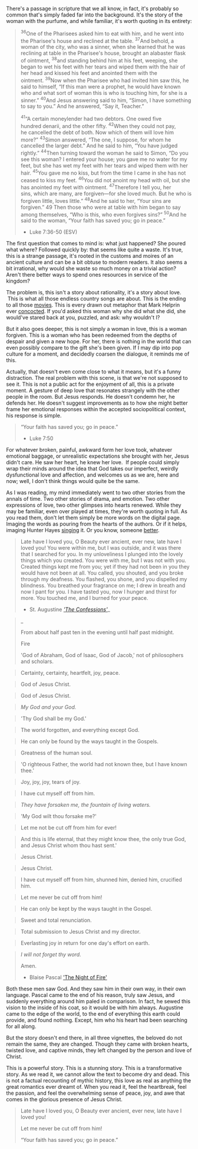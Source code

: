 There's a passage in scripture that we all know, in fact, it's probably so common that's simply faded far into the background. It's the story of the woman with the purfume, and while familiar, it's worth quoting in its entirety:

> <sup>36</sup>One of the Pharisees asked him to eat with him, and he went into the Pharisee's house and reclined at the table. <sup>37</sup>And behold, a woman of the city, who was a sinner, when she learned that he was reclining at table in the Pharisee's house, brought an alabaster flask of ointment, <sup>38</sup>and standing behind him at his feet, weeping, she began to wet his feet with her tears and wiped them with the hair of her head and kissed his feet and anointed them with the ointment. <sup>39</sup>Now when the Pharisee who had invited him saw this, he said to himself, “If this man were a prophet, he would have known who and what sort of woman this is who is touching him, for she is a sinner.” <sup>40</sup>And Jesus answering said to him, “Simon, I have something to say to you.” And he answered, “Say it, Teacher.”
> 
> <sup>41</sup>“A certain moneylender had two debtors. One owed five hundred denarii, and the other fifty. <sup>42</sup>When they could not pay, he cancelled the debt of both. Now which of them will love him more?” <sup>43</sup>Simon answered, “The one, I suppose, for whom he cancelled the larger debt.” And he said to him, “You have judged rightly.” <sup>44</sup>Then turning toward the woman he said to Simon, “Do you see this woman? I entered your house; you gave me no water for my feet, but she has wet my feet with her tears and wiped them with her hair. <sup>45</sup>You gave me no kiss, but from the time I came in she has not ceased to kiss my feet. <sup>46</sup>You did not anoint my head with oil, but she has anointed my feet with ointment. <sup>47</sup>Therefore I tell you, her sins, which are many, are forgiven—for she loved much. But he who is forgiven little, loves little.” <sup>48</sup>And he said to her, “Your sins are forgiven.” 49 Then those who were at table with him began to say among themselves, “Who is this, who even forgives sins?” <sup>50</sup>And he said to the woman, “Your faith has saved you; go in peace.”
> 
> - Luke 7:36-50 (ESV)

The first question that comes to mind is: what just happened? She poured what where? Followed quickly by: that seems like quite a waste. It's true, this is a strange passage, it's rooted in the customs and moires of an ancient culture and can be a bit obtuse to modern readers. It also seems a bit irrational, why would she waste so much money on a trivial action? Aren't there better ways to spend ones resources in service of the kingdom?

The problem is, this isn't a story about rationality, it's a story about love.  This is what all those endless country songs are about. This is the ending to all those [movies][1]. This is every drawn out metaphor that Mark Helprin ever [concocted][2]. If you'd asked this woman why she did what she did, she would've stared back at you, puzzled, and ask: why wouldn't I?

But it also goes deeper, this is not simply a woman in love, this is a woman forgiven. This is a woman who has been redeemed from the depths of despair and given a new hope. For her, there is nothing in the world that can even possibly compare to the gift she's been given. If I may dip into pop culture for a moment, and decidedly coarsen the dialogue, it reminds me of this.



Actually, that doesn't even come close to what it means, but it's a funny distraction. The real problem with this scene, is that we're not supposed to see it. This is not a public act for the enjoyment of all, this is a private moment. A gesture of deep love that resonates strangely with the other people in the room. But Jesus responds. He doesn't condemn her, he defends her. He doesn't suggest improvements as to how she might better frame her emotional responses within the accepted sociopolitical context, his response is simple.

> “Your faith has saved you; go in peace.”
> 
> - Luke 7:50

For whatever broken, painful, awkward form her love took, whatever emotional baggage, or unrealistic expectations she brought with her, Jesus didn't care. He saw her heart, he knew her love.  If people could simply wrap their minds around the idea that God takes our imperfect, weirdly dysfunctional love and affection, and welcomes us as we are, here and now; well, I don't think things would quite be the same.

As I was reading, my mind immediately went to two other stories from the annals of time. Two other stories of drama, and emotion. Two other expressions of love, two other glimpses into hearts renewed. While they may be familiar, even over played at times, they're worth quoting in full. As you read them, don't let them simply be more words on the digital page. Imaging the words as pouring from the hearts of the authors. Or if it helps, imaging Hunter Hayes [singing][3] it. Or you know, someone [better][4].

> Late have I loved you, O Beauty ever ancient, ever new, late have I loved you! You were within me, but I was outside, and it was there that I searched for you. In my unloveliness I plunged into the lovely things which you created. You were with me, but I was not with you. Created things kept me from you; yet if they had not been in you they would have not been at all. You called, you shouted, and you broke through my deafness. You flashed, you shone, and you dispelled my blindness. You breathed your fragrance on me; I drew in breath and now I pant for you. I have tasted you, now I hunger and thirst for more. You touched me, and I burned for your peace.
> 
> - St. Augustine [_'The Confessions'_][5]_

>_ 
> 
> 
> 
> From about half past ten in the evening until half past midnight.
> 
>   Fire
> 
> 'God of Abraham, God of Isaac, God of Jacob,' not of philosophers and scholars.

> Certainty, certainty, heartfelt, joy, peace.

> God of Jesus Christ.

> God of Jesus Christ.

> _My God and your God._

> 'Thy God shall be my God.'

> The world forgotten, and everything except God.

> He can only be found by the ways taught in the Gospels.

> Greatness of the human soul.

> 'O righteous Father, the world had not known thee, but I have known thee.'

> Joy, joy, joy, tears of joy.

> I have cut myself off from him.

> _They have forsaken me, the fountain of living waters._

> 'My God wilt thou forsake me?'

> Let me not be cut off from him for ever!

> And this is life eternal, that they might know thee, the only true God, and Jesus Christ whom thou hast sent.'

> Jesus Christ.

> Jesus Christ.

> I have cut myself off from him, shunned him, denied him, crucified him.

> Let me never be cut off from him!

> He can only be kept by the ways taught in the Gospel.

> Sweet and total renunciation.

> Total submission to Jesus Christ and my director.

> Everlasting joy in return for one day's effort on earth.

> _I will not forget thy word._
> 
>   Amen.
> 
> - Blaise Pascal ['The Night of Fire'][6]

Both these men saw God. And they saw him in their own way, in their own language. Pascal came to the end of his reason, truly saw Jesus, and suddenly everything around him paled in comparison. In fact, he sewed this vision to the inside of his coat, so it would be with him always. Augustine came to the edge of the world, to the end of everything this earth could provide, and found nothing. Except, him who his heart had been searching for all along.

But the story doesn't end there, in all three vignettes, the beloved do not remain the same, they are changed. Though they came with broken hearts, twisted love, and captive minds, they left changed by the person and love of Christ.

This is a powerful story. This is a stunning story. This is a transformative story. As we read it, we cannot allow the text to become dry and dead. This is not a factual recounting of mythic history, this love as real as anything the great romantics ever dreamt of. When you read it, feel the heartbreak, feel the passion, and feel the overwhelming sense of peace, joy, and awe that comes in the glorious presence of Jesus Christ.

> Late have I loved you, O Beauty ever ancient, ever new, late have I loved you!
> 
> Let me never be cut off from him!
> 
> “Your faith has saved you; go in peace.”

[1]: http://www.buzzsugar.com/15-Most-Romantic-Movie-Scenes-7372134#photo-7372180 "15 Movie Moments to Make You Vomit"
[2]: http://www.amazon.com/In-Sunlight-Shadow-Mark-Helprin/dp/0544102606 "A Great Book, but Wordy"
[3]: http://www.youtube.com/watch?v=XvtXgNtYFMs
[4]: http://www.youtube.com/watch?v=62_qeGgvlpM
[5]: http://feastofsaints.com/ancientnew.htm "Feast of Saints"
[6]: http://pascalianawakenings.blogspot.com/2007/11/on-this-day-pascals-night-of-fire_23.html "Pascal's Night of Fire"